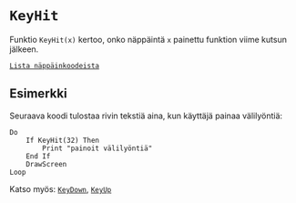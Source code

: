 `KeyHit`
==========

Funktio `KeyHit(x)` kertoo, onko näppäintä `x` painettu funktion viime kutsun jälkeen.

[`Lista näppäinkoodeista`](manual:keycodes)

Esimerkki
----------

Seuraava koodi tulostaa rivin tekstiä aina,
kun käyttäjä painaa välilyöntiä:

    Do
        If KeyHit(32) Then
            Print "painoit välilyöntiä"
        End If
        DrawScreen
    Loop
    
Katso myös: [`KeyDown`](manual:keydown), [`KeyUp`](manual:keyup)
